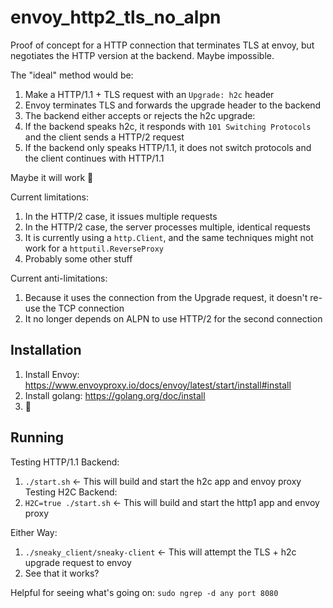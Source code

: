 # envoy_http2_tls_no_alpn
Proof of concept for a HTTP connection that terminates TLS at envoy, but
negotiates the HTTP version at the backend. Maybe impossible.

The "ideal" method would be:
1. Make a HTTP/1.1 + TLS request with an `Upgrade: h2c` header
1. Envoy terminates TLS and forwards the upgrade header to the backend
1. The backend either accepts or rejects the h2c upgrade:
  1. If the backend speaks h2c, it responds with `101 Switching Protocols` and
     the client sends a HTTP/2 request
  1. If the backend only speaks HTTP/1.1, it does not switch protocols and the
     client continues with HTTP/1.1

Maybe it will work 🤞

Current limitations:
1. In the HTTP/2 case, it issues multiple requests
1. In the HTTP/2 case, the server processes multiple, identical requests
1. It is currently using a `http.Client`, and the same techniques might not work for a `httputil.ReverseProxy`
1. Probably some other stuff

Current anti-limitations:
1. Because it uses the connection from the Upgrade request, it doesn't re-use the TCP connection
1. It no longer depends on ALPN to use HTTP/2 for the second connection

## Installation

1. Install Envoy: https://www.envoyproxy.io/docs/envoy/latest/start/install#install
1. Install golang: https://golang.org/doc/install
1. 🎉

## Running

Testing HTTP/1.1 Backend:
1. `./start.sh` <- This will build and start the h2c app and envoy proxy
Testing H2C Backend:
1. `H2C=true ./start.sh` <- This will build and start the http1 app and envoy proxy

Either Way:
1. `./sneaky_client/sneaky-client` <- This will attempt the TLS + h2c upgrade request to envoy
1.  See that it works?

Helpful for seeing what's going on:
`sudo ngrep -d any port 8080`
